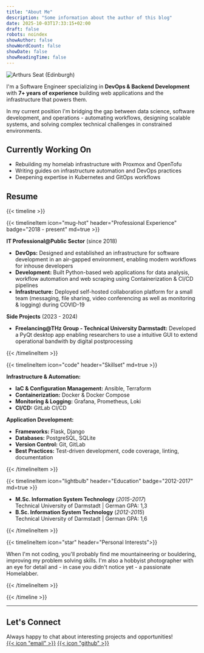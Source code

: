 ```yaml
---
title: "About Me"
description: "Some information about the author of this blog"
date: 2025-10-03T17:33:15+02:00
draft: false
robots: noindex
showAuthor: false
showWordCount: false
showDate: false
showReadingTime: false
---
```


![Arthurs Seat (Edinburgh)](/img/arthurs_seat.jpg "Well, that's me! *(Edinburgh June 2025)*")

I'm a Software Engineer specializing in **DevOps & Backend Development** with **7+ years of experience** building web applications and the infrastructure that powers them.

In my current position I'm bridging the gap between data science, software development, and operations - automating workflows, designing scalable systems, and solving complex technical challenges in constrained environments.

## Currently Working On

- Rebuilding my homelab infrastructure with Proxmox and OpenTofu
- Writing guides on infrastructure automation and DevOps practices
- Deepening expertise in Kubernetes and GitOps workflows

## Resume

{{< timeline >}}

{{< timelineItem icon="mug-hot" header="Professional Experience" badge="2018 - present" md=true >}}

**IT Professional@Public Sector** (since 2018)

- **DevOps:** Designed and established an infrastructure for software development in an air-gapped environment, enabling modern workflows for inhouse developers
- **Development:** Built Python-based web applications for data analysis, workflow automation and web scraping using Containerization & CI/CD pipelines
- **Infrastructure:** Deployed self-hosted collaboration platform for a small team (messaging, file sharing, video conferencing as well as monitoring & logging) during COVID-19

**Side Projects** (2023 - 2024)

- **Freelancing@THz Group - Technical University Darmstadt:** Developed a PyQt desktop app enabling researchers to use a intuitive GUI to extend operational bandwith by digital postprocessing

{{< /timelineItem >}}

{{< timelineItem icon="code" header="Skillset" md=true >}}

**Infrastructure & Automation:**

- **IaC & Configuration Management:** Ansible, Terraform
- **Containerization:** Docker & Docker Compose
- **Monitoring & Logging:** Grafana, Prometheus, Loki
- **CI/CD:** GitLab CI/CD

**Application Development:**

- **Frameworks:** Flask, Django
- **Databases:** PostgreSQL, SQLite
- **Version Control:** Git, GitLab
- **Best Practices:** Test-driven development, code coverage, linting, documentation

{{< /timelineItem >}}

{{< timelineItem icon="lightbulb" header="Education" badge="2012-2017" md=true >}}

- **M.Sc. Information System Technology** (*2015-2017*) \
Technical University of Darmstadt | German GPA: 1,3 
- **B.Sc. Information System Technology** (*2012-2015*) \
Technical University of Darmstadt | German GPA: 1,6

{{< /timelineItem >}}

{{< timelineItem icon="star" header="Personal Interests">}}

When I'm not coding, you'll probably find me mountaineering or bouldering, improving my problem solving skills. I'm also a hobbyist photographer with an eye for detail and - in case you didn't notice yet - a passionate Homelabber.

{{< /timelineItem >}}

{{< /timeline >}}

---

## Let's Connect

Always happy to chat about interesting projects and opportunities! \
[{{< icon "email" >}}](mailto:info@webernet-online.de) [{{< icon "github" >}}](https://github.com/webealin)
